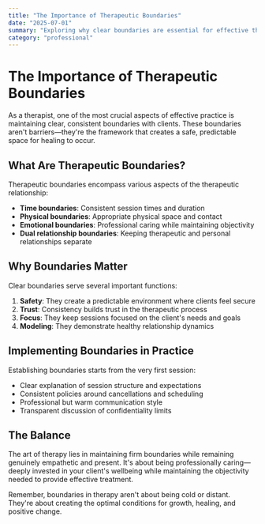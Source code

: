```yaml
---
title: "The Importance of Therapeutic Boundaries"
date: "2025-07-01"
summary: "Exploring why clear boundaries are essential for effective therapy and client wellbeing."
category: "professional"
---
```


# The Importance of Therapeutic Boundaries

As a therapist, one of the most crucial aspects of effective practice is maintaining clear, consistent boundaries with clients. These boundaries aren't barriers—they're the framework that creates a safe, predictable space for healing to occur.

## What Are Therapeutic Boundaries?

Therapeutic boundaries encompass various aspects of the therapeutic relationship:

- **Time boundaries**: Consistent session times and duration
- **Physical boundaries**: Appropriate physical space and contact
- **Emotional boundaries**: Professional caring while maintaining objectivity
- **Dual relationship boundaries**: Keeping therapeutic and personal relationships separate

## Why Boundaries Matter

Clear boundaries serve several important functions:

1. **Safety**: They create a predictable environment where clients feel secure
2. **Trust**: Consistency builds trust in the therapeutic process
3. **Focus**: They keep sessions focused on the client's needs and goals
4. **Modeling**: They demonstrate healthy relationship dynamics

## Implementing Boundaries in Practice

Establishing boundaries starts from the very first session:

- Clear explanation of session structure and expectations
- Consistent policies around cancellations and scheduling
- Professional but warm communication style
- Transparent discussion of confidentiality limits

## The Balance

The art of therapy lies in maintaining firm boundaries while remaining genuinely empathetic and present. It's about being professionally caring—deeply invested in your client's wellbeing while maintaining the objectivity needed to provide effective treatment.

Remember, boundaries in therapy aren't about being cold or distant. They're about creating the optimal conditions for growth, healing, and positive change.
